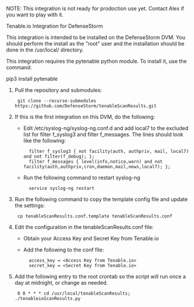 NOTE: This integration is not ready for prodoction use yet.  Contact Alex if you want to play with it.


Tenable.io Integration for DefenseStorm

This integration is intended to be installed on the DefenseStorm DVM.  You should perform the install as the "root" user and the installation should be done in the /usr/local/ directory.

This integration requires the pytenable python module.  To install it, use the command:

pip3 install pytenable

1. Pull the repository and submodules:

		git clone --recurse-submodules https://github.com/DefenseStorm/tenableScanResults.git

2. If this is the first integration on this DVM, do the following:
	
	- Edit /etc/syslog-ng/syslog-ng.conf.d and add local7 to the excluded list for filter f_syslog3 and filter f_messages.  The lines should look like the following:

			filter f_syslog3 { not facility(auth, authpriv, mail, local7) and not filter(f_debug); };
			filter f_messages { level(info,notice,warn) and not facility(auth,authpriv,cron,daemon,mail,news,local7); };
		
	- Run the following command to restart syslog-ng
	 
			service syslog-ng restart

3. Run the following command to copy the template config file and update the settings:

		cp tenableScanResults.conf.template tenableScanResults.conf

4. Edit the configuration in the tenableScanResults.conf file:

	- Obtain your Access Key and Secret Key from Tenable.io

	- Add the following to the conf file:
		
			access_key = <Access Key from Tenable.io>
			secret_key = <Secret Key from Tenable.io>

5. Add the following entry to the root crontab so the script will run once a day at midnight, or change as needed.

		0 0 * * * cd /usr/local/tenableScanResults; ./tenableioScanResults.py
